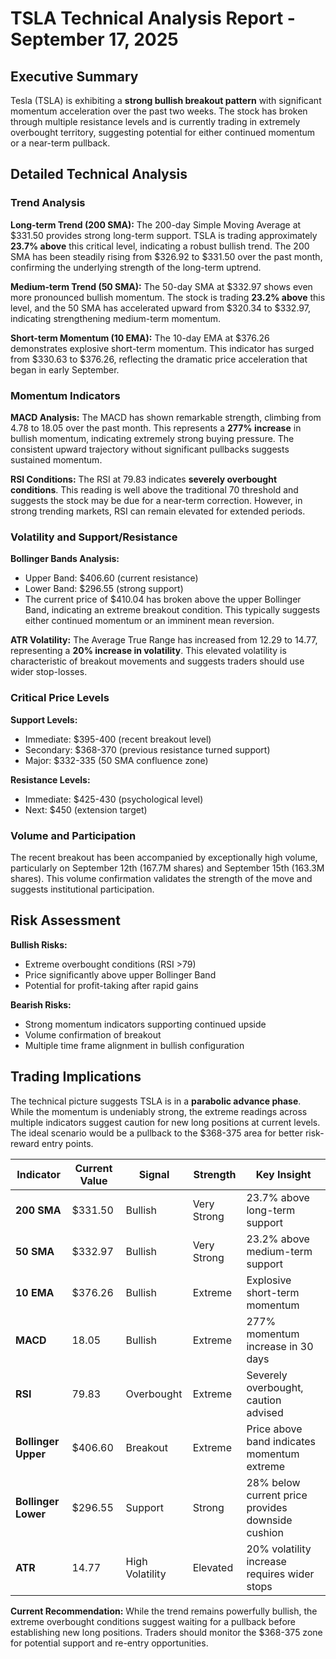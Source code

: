 # TSLA Technical Analysis Report - September 17, 2025

## Executive Summary

Tesla (TSLA) is exhibiting a **strong bullish breakout pattern** with significant momentum acceleration over the past two weeks. The stock has broken through multiple resistance levels and is currently trading in extremely overbought territory, suggesting potential for either continued momentum or a near-term pullback.

## Detailed Technical Analysis

### Trend Analysis
**Long-term Trend (200 SMA):** The 200-day Simple Moving Average at $331.50 provides strong long-term support. TSLA is trading approximately **23.7% above** this critical level, indicating a robust bullish trend. The 200 SMA has been steadily rising from $326.92 to $331.50 over the past month, confirming the underlying strength of the long-term uptrend.

**Medium-term Trend (50 SMA):** The 50-day SMA at $332.97 shows even more pronounced bullish momentum. The stock is trading **23.2% above** this level, and the 50 SMA has accelerated upward from $320.34 to $332.97, indicating strengthening medium-term momentum.

**Short-term Momentum (10 EMA):** The 10-day EMA at $376.26 demonstrates explosive short-term momentum. This indicator has surged from $330.63 to $376.26, reflecting the dramatic price acceleration that began in early September.

### Momentum Indicators
**MACD Analysis:** The MACD has shown remarkable strength, climbing from 4.78 to 18.05 over the past month. This represents a **277% increase** in bullish momentum, indicating extremely strong buying pressure. The consistent upward trajectory without significant pullbacks suggests sustained momentum.

**RSI Conditions:** The RSI at 79.83 indicates **severely overbought conditions**. This reading is well above the traditional 70 threshold and suggests the stock may be due for a near-term correction. However, in strong trending markets, RSI can remain elevated for extended periods.

### Volatility and Support/Resistance
**Bollinger Bands Analysis:** 
- Upper Band: $406.60 (current resistance)
- Lower Band: $296.55 (strong support)
- The current price of $410.04 has broken above the upper Bollinger Band, indicating an extreme breakout condition. This typically suggests either continued momentum or an imminent mean reversion.

**ATR Volatility:** The Average True Range has increased from 12.29 to 14.77, representing a **20% increase in volatility**. This elevated volatility is characteristic of breakout movements and suggests traders should use wider stop-losses.

### Critical Price Levels
**Support Levels:**
- Immediate: $395-400 (recent breakout level)
- Secondary: $368-370 (previous resistance turned support)
- Major: $332-335 (50 SMA confluence zone)

**Resistance Levels:**
- Immediate: $425-430 (psychological level)
- Next: $450 (extension target)

### Volume and Participation
The recent breakout has been accompanied by exceptionally high volume, particularly on September 12th (167.7M shares) and September 15th (163.3M shares). This volume confirmation validates the strength of the move and suggests institutional participation.

## Risk Assessment

**Bullish Risks:**
- Extreme overbought conditions (RSI >79)
- Price significantly above upper Bollinger Band
- Potential for profit-taking after rapid gains

**Bearish Risks:**
- Strong momentum indicators supporting continued upside
- Volume confirmation of breakout
- Multiple time frame alignment in bullish configuration

## Trading Implications

The technical picture suggests TSLA is in a **parabolic advance phase**. While the momentum is undeniably strong, the extreme readings across multiple indicators suggest caution for new long positions at current levels. The ideal scenario would be a pullback to the $368-375 area for better risk-reward entry points.

| **Indicator** | **Current Value** | **Signal** | **Strength** | **Key Insight** |
|---------------|-------------------|------------|--------------|-----------------|
| **200 SMA** | $331.50 | Bullish | Very Strong | 23.7% above long-term support |
| **50 SMA** | $332.97 | Bullish | Very Strong | 23.2% above medium-term support |
| **10 EMA** | $376.26 | Bullish | Extreme | Explosive short-term momentum |
| **MACD** | 18.05 | Bullish | Extreme | 277% momentum increase in 30 days |
| **RSI** | 79.83 | Overbought | Extreme | Severely overbought, caution advised |
| **Bollinger Upper** | $406.60 | Breakout | Extreme | Price above band indicates momentum extreme |
| **Bollinger Lower** | $296.55 | Support | Strong | 28% below current price provides downside cushion |
| **ATR** | 14.77 | High Volatility | Elevated | 20% volatility increase requires wider stops |

**Current Recommendation:** While the trend remains powerfully bullish, the extreme overbought conditions suggest waiting for a pullback before establishing new long positions. Traders should monitor the $368-375 zone for potential support and re-entry opportunities.